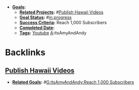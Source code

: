 - **[Goals](<Goals.md>):**
    - **[Related Projects](<Related Projects.md>):** #[Publish Hawaii Videos](<Publish Hawaii Videos.md>)
    - **[Goal Status](<Goal Status.md>):** #[in progress](<in progress.md>)
    - **[Success Criteria](<Success Criteria.md>):** Reach 1,000 Subscribers
    - **[Completed Date](<Completed Date.md>):** 
    - **[Tags](<Tags.md>):** [Youtube](<Youtube.md>) [A](<A.md>):itsAmyAndAndy

# Backlinks
## [Publish Hawaii Videos](<Publish Hawaii Videos.md>)
- **[Related Goals](<Related Goals.md>):** #[G:itsAmyAndAndy:Reach 1,000 Subscribers](<G:itsAmyAndAndy:Reach 1,000 Subscribers.md>)

